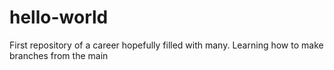 # hello-world
First repository of a career hopefully filled with many.
Learning how to make branches from the main
